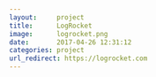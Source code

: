 ```yaml
---
layout:     project
title:      LogRocket
image:      logrocket.png
date:       2017-04-26 12:31:12
categories: project
url_redirect: https://logrocket.com
---
```



